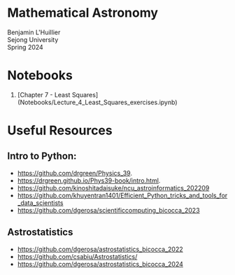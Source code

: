 # Mathematical Astronomy
Benjamin L'Huillier  
Sejong University  
Spring 2024  

# Notebooks
1. [Chapter 7 - Least Squares] (Notebooks/Lecture_4_Least_Squares_exercises.ipynb)

# Useful Resources

## Intro to Python: 

* https://github.com/drgreen/Physics_39. 
* https://drgreen.github.io/Phys39-book/intro.html. 
* https://github.com/kinoshitadaisuke/ncu_astroinformatics_202209
* https://github.com/khuyentran1401/Efficient_Python_tricks_and_tools_for_data_scientists
* https://github.com/dgerosa/scientificcomputing_bicocca_2023

## Astrostatistics 

* https://github.com/dgerosa/astrostatistics_bicocca_2022
* https://github.com/csabiu/Astrostatistics/
* https://github.com/dgerosa/astrostatistics_bicocca_2024
